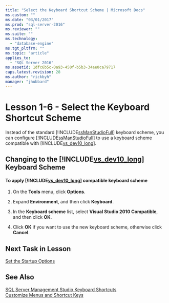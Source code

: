 ```yaml
---
title: "Select the Keyboard Shortcut Scheme | Microsoft Docs"
ms.custom: ""
ms.date: "03/01/2017"
ms.prod: "sql-server-2016"
ms.reviewer: ""
ms.suite: ""
ms.technology: 
  - "database-engine"
ms.tgt_pltfrm: ""
ms.topic: "article"
applies_to: 
  - "SQL Server 2016"
ms.assetid: 1dfc6b5c-0a93-450f-b5b3-34ae0ca79717
caps.latest.revision: 28
ms.author: "rickbyh"
manager: "jhubbard"
---
```

# Lesson 1-6 - Select the Keyboard Shortcut Scheme
Instead of the standard [!INCLUDE[ssManStudioFull](../../../advanced-analytics/r-services/includes/ssmanstudiofull-md.md)] keyboard scheme, you can configure [!INCLUDE[ssManStudioFull](../../../advanced-analytics/r-services/includes/ssmanstudiofull-md.md)] to use a keyboard scheme compatible with [!INCLUDE[vs_dev10_long](../../../reporting-services/includes/vs-dev10-long-md.md)].  
  
## Changing to the [!INCLUDE[vs_dev10_long](../../../reporting-services/includes/vs-dev10-long-md.md)] Keyboard Scheme  
  
#### To apply [!INCLUDE[vs_dev10_long](../../../reporting-services/includes/vs-dev10-long-md.md)] compatible keyboard scheme  
  
1.  On the **Tools** menu, click **Options**.  
  
2.  Expand **Environment**, and then click **Keyboard**.  
  
3.  In the **Keyboard scheme** list, select **Visual Studio 2010 Compatible**, and then click **OK**.  
  
4.  Click **OK** if you want to use the new keyboard scheme, otherwise click **Cancel**.  
  
## Next Task in Lesson  
[Set the Startup Options](../Topic/Set%20the%20Startup%20Options.md)  
  
## See Also  
[SQL Server Management Studio Keyboard Shortcuts](../../../tools/sql-server-management-studio/sql-server-management-studio-keyboard-shortcuts.md)  
[Customize Menus and Shortcut Keys](../Topic/Customize%20Menus%20and%20Shortcut%20Keys.md)  
  
  
  
